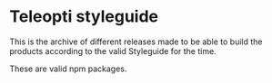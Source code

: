 # Teleopti styleguide

This is the archive of different releases made to be able to build the products according to the valid Styleguide for the time.

These are valid npm packages.
